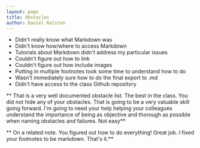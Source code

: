 ```yaml
---
layout: page
title: Obstacles
author: Daniel Ralston
---
```



- Didn't really know what Markdown was
- Didn't know how/where to access Markdown
- Tutorials about Markdown didn't address my particular issues
- Couldn't figure out how to link
- Couldn't figure out how include images
- Putting in multiple footnotes took some time to understand how to do
- Wasn't immediately sure how to do the final export to .md 
- Didn't have access to the class Github repository

** That is a very well documented obstacle list. The best in the class. You did not hide any of your obstacles. That is going to be a very valuable skill going forward. I'm going to need your help helping your colleagues understand the importance of being as objective and thorough as possible when naming obstacles and failures. Not easy**

** On a related note. You figured out how to do everything! Great job. I fixed your footnotes to be markdown. That's it.**